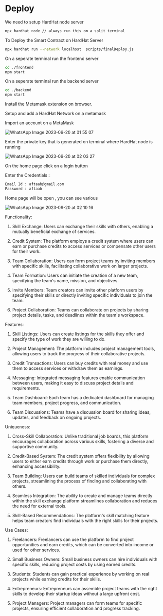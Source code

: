 # Deploy
We need to setup HardHat node server

```bash
npx hardhat node // always run this on a split terminal
```

To Deploy the Smart Contract on HardHat Server
```bash
npx hardhat run --network localhost  scripts/finalDeploy.js
```
On a seperate terminal run the frontend server

 ```bash
cd ./frontend
npm start 
```
On a seperate terminal run the backend server
 ```bash
 cd ./backend
 npm start
```

 Install the Metamask extension on browser.

 Setup and add a HardHat Network on a metamask

 Import an account on a MetaMask

![WhatsApp Image 2023-09-20 at 01 55 07](https://github.com/MoAftaab/HelpingHands/assets/143253758/a354996b-e06c-42c6-ab8f-c09d4c17d334)

 
Enter the private key that is generated on terminal where HardHat node is running
 
![WhatsApp Image 2023-09-20 at 02 03 27](https://github.com/MoAftaab/HelpingHands/assets/143253758/fb78b028-ffa7-4f63-b3ad-4788279afd87)


On the home page click on a login button 

Enter the Credentials : 

```bash
Email Id : aftaab@gmail.com
Password : aftaab
```
Home page  will be open , you can see various 
 
![WhatsApp Image 2023-09-20 at 02 10 16](https://github.com/MoAftaab/HelpingHands/assets/143253758/9b6d0caf-c734-4928-9a40-7cb39cb5ecf9)
 
Functionality:

1. Skill Exchange: Users can exchange their skills with others, enabling a mutually beneficial exchange of services.

2. Credit System: The platform employs a credit system where users can earn or purchase credits to access services or compensate other users for their work.

3. Team Collaboration: Users can form project teams by inviting members with specific skills, facilitating collaborative work on larger projects.

4. Team Formation: Users can initiate the creation of a new team, specifying the team's name, mission, and objectives.

5. Invite Members: Team creators can invite other platform users by specifying their skills or directly inviting specific individuals to join the team.
 
6. Project Collaboration: Teams can collaborate on projects by sharing project details, tasks, and deadlines within the team's workspace.

Features:

1. Skill Listings: Users can create listings for the skills they offer and specify the type of work they are willing to do.

2. Project Management: The platform includes project management tools, allowing users to track the progress of their collaborative projects.

3. Credit Transactions: Users can buy credits with real money and use them to access services or withdraw them as earnings.

4. Messaging: Integrated messaging features enable communication between users, making it easy to discuss project details and requirements.

5. Team Dashboard: Each team has a dedicated dashboard for managing team members, project progress, and communication.

6. Team Discussions: Teams have a discussion board for sharing ideas, updates, and feedback on ongoing projects.
 
Uniqueness:

1. Cross-Skill Collaboration: Unlike traditional job boards, this platform encourages collaboration across various skills, fostering a diverse and supportive community.

2. Credit-Based System: The credit system offers flexibility by allowing users to either earn credits through work or purchase them directly, enhancing accessibility.

3. Team Building: Users can build teams of skilled individuals for complex projects, streamlining the process of finding and collaborating with others.

4. Seamless Integration: The ability to create and manage teams directly within the skill exchange platform streamlines collaboration and reduces the need for external tools.

5. Skill-Based Recommendations: The platform's skill matching feature helps team creators find individuals with the right skills for their projects.

Use Cases:

1. Freelancers: Freelancers can use the platform to find project opportunities and earn credits, which can be converted into income or used for other services.

2. Small Business Owners: Small business owners can hire individuals with specific skills, reducing project costs by using earned credits.

3. Students: Students can gain practical experience by working on real projects while earning credits for their skills.

4. Entrepreneurs: Entrepreneurs can assemble project teams with the right skills to develop their startup ideas without a large upfront cost.
 
5. Project Managers: Project managers can form teams for specific projects, ensuring efficient collaboration and progress tracking.
